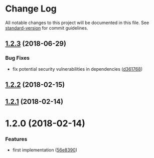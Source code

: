 # Change Log

All notable changes to this project will be documented in this file. See [standard-version](https://github.com/conventional-changelog/standard-version) for commit guidelines.

<a name="1.2.3"></a>
## [1.2.3](https://github.com/antoniocapelo/react-page-visibility-render-props/compare/v1.2.2...v1.2.3) (2018-06-29)


### Bug Fixes

* fix potential security vulnerabilities in dependencies ([d361768](https://github.com/antoniocapelo/react-page-visibility-render-props/commit/d361768))



<a name="1.2.2"></a>
## [1.2.2](https://github.com/antoniocapelo/react-page-visibility-render-props/compare/v1.2.1...v1.2.2) (2018-02-15)



<a name="1.2.1"></a>
## [1.2.1](https://github.com/antoniocapelo/react-page-visibility-render-props/compare/v1.2.0...v1.2.1) (2018-02-14)



<a name="1.2.0"></a>
# 1.2.0 (2018-02-14)


### Features

* first implementation ([56e8390](https://github.com/antoniocapelo/react-page-visibility-render-props/commit/56e8390))
